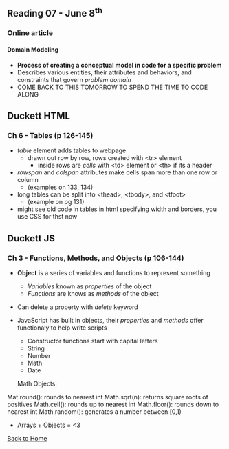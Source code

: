 ## Reading 07 - June 8<sup>th</sup>

### Online article 
#### Domain Modeling
- **Process of creating a conceptual model in code for a specific problem**
- Describes various entities, their attributes and behaviors, and constraints that govern *problem domain*
- COME BACK TO THIS TOMORROW TO SPEND THE TIME TO CODE ALONG

## **Duckett HTML**

### Ch 6 - Tables (p 126-145)
- *table* element adds tables to webpage
  - drawn out row by row, rows created with \<tr\> element 
    - inside rows are *cells* with \<td\> element or \<th\> if its a header
- *rowspan* and *colspan* attributes make cells span more than one row or column
  - (examples on 133, 134)
- long tables can be split into \<thead\>, \<tbody\>, and \<tfoot\>
  - (example on pg 131)
- might see old code in tables in html specifying width and borders, you use CSS for thst now


## **Duckett JS**

### Ch 3 - Functions, Methods, and Objects (p 106-144)
- **Object** is a series of variables and functions to represent something
  - *Variables* known as *properties* of the object
  - *Functions* are knows as *methods* of the object
- Can delete a property with *delete* keyword
- JavaScript has built in objects, their *properties* and *methods* offer functionaly to help write scripts
  - Constructor functions start with capital letters
  - String
  - Number
  - Math
  - Date

  Math Objects:

Mat.round(): rounds to nearest int
Math.sqrt(n): returns square roots of positives
Math.ceil(): rounds up to nearest int
Math.floor(): rounds down to nearest int
Math.random(): generates a number between [0,1)

- Arrays + Objects = \<3





[Back to Home](README.md)
